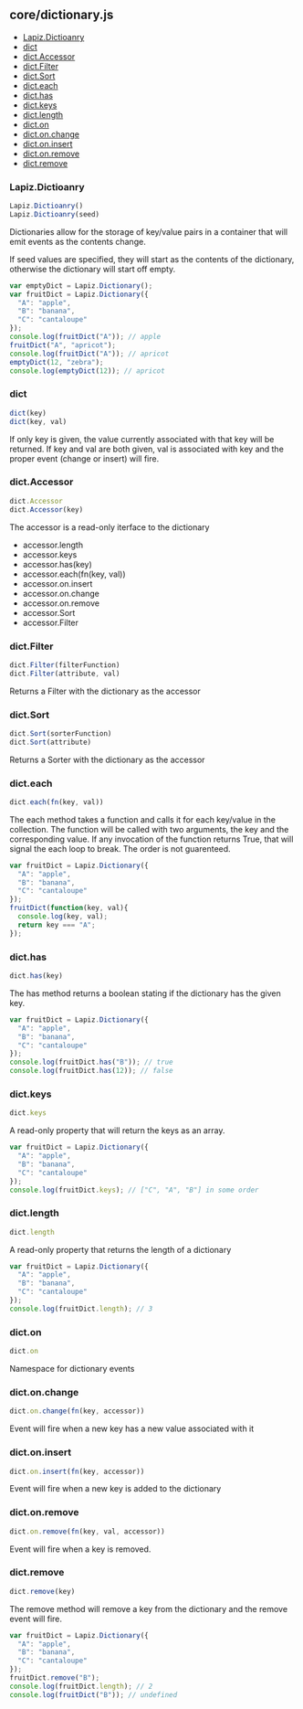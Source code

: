 ## core/dictionary.js

* [Lapiz.Dictioanry](#Lapiz.Dictioanry)
* [dict](#dict)
* [dict.Accessor](#dict.Accessor)
* [dict.Filter](#dict.Filter)
* [dict.Sort](#dict.Sort)
* [dict.each](#dict.each)
* [dict.has](#dict.has)
* [dict.keys](#dict.keys)
* [dict.length](#dict.length)
* [dict.on](#dict.on)
* [dict.on.change](#dict.on.change)
* [dict.on.insert](#dict.on.insert)
* [dict.on.remove](#dict.on.remove)
* [dict.remove](#dict.remove)

### <a name='Lapiz.Dictioanry'></a>Lapiz.Dictioanry
```javascript
Lapiz.Dictioanry()
Lapiz.Dictioanry(seed)
```
Dictionaries allow for the storage of key/value pairs in a container that
will emit events as the contents change.

If seed values are specified, they will start as the contents of the
dictionary, otherwise the dictionary will start off empty.
```javascript
var emptyDict = Lapiz.Dictionary();
var fruitDict = Lapiz.Dictionary({
  "A": "apple",
  "B": "banana",
  "C": "cantaloupe"
});
console.log(fruitDict("A")); // apple
fruitDict("A", "apricot");
console.log(fruitDict("A")); // apricot
emptyDict(12, "zebra");
console.log(emptyDict(12)); // apricot
```

### <a name='dict'></a>dict
```javascript
dict(key)
dict(key, val)
```
If only key is given, the value currently associated with that key will
be returned. If key and val are both given, val is associated with key
and the proper event (change or insert) will fire.

### <a name='dict.Accessor'></a>dict.Accessor
```javascript
dict.Accessor
dict.Accessor(key)
```
The accessor is a read-only iterface to the dictionary
* accessor.length
* accessor.keys
* accessor.has(key)
* accessor.each(fn(key, val))
* accessor.on.insert
* accessor.on.change
* accessor.on.remove
* accessor.Sort
* accessor.Filter

### <a name='dict.Filter'></a>dict.Filter
```javascript
dict.Filter(filterFunction)
dict.Filter(attribute, val)
```
Returns a Filter with the dictionary as the accessor

### <a name='dict.Sort'></a>dict.Sort
```javascript
dict.Sort(sorterFunction)
dict.Sort(attribute)
```
Returns a Sorter with the dictionary as the accessor

### <a name='dict.each'></a>dict.each
```javascript
dict.each(fn(key, val))
```
The each method takes a function and calls it for each key/value in the
collection. The function will be called with two arguments, the key and
the corresponding value. If any invocation of the function returns True,
that will signal the each loop to break. The order is not guarenteed.
```javascript
var fruitDict = Lapiz.Dictionary({
  "A": "apple",
  "B": "banana",
  "C": "cantaloupe"
});
fruitDict(function(key, val){
  console.log(key, val);
  return key === "A";
});
```

### <a name='dict.has'></a>dict.has
```javascript
dict.has(key)
```
The has method returns a boolean stating if the dictionary has the given
key.
```javascript
var fruitDict = Lapiz.Dictionary({
  "A": "apple",
  "B": "banana",
  "C": "cantaloupe"
});
console.log(fruitDict.has("B")); // true
console.log(fruitDict.has(12)); // false
```

### <a name='dict.keys'></a>dict.keys
```javascript
dict.keys
```
A read-only property that will return the keys as an array.
```javascript
var fruitDict = Lapiz.Dictionary({
  "A": "apple",
  "B": "banana",
  "C": "cantaloupe"
});
console.log(fruitDict.keys); // ["C", "A", "B"] in some order
```

### <a name='dict.length'></a>dict.length
```javascript
dict.length
```
A read-only property that returns the length of a dictionary
```javascript
var fruitDict = Lapiz.Dictionary({
  "A": "apple",
  "B": "banana",
  "C": "cantaloupe"
});
console.log(fruitDict.length); // 3
```

### <a name='dict.on'></a>dict.on
```javascript
dict.on
```
Namespace for dictionary events

### <a name='dict.on.change'></a>dict.on.change
```javascript
dict.on.change(fn(key, accessor))
```
Event will fire when a new key has a new value associated with it

### <a name='dict.on.insert'></a>dict.on.insert
```javascript
dict.on.insert(fn(key, accessor))
```
Event will fire when a new key is added to the dictionary

### <a name='dict.on.remove'></a>dict.on.remove
```javascript
dict.on.remove(fn(key, val, accessor))
```
Event will fire when a key is removed.

### <a name='dict.remove'></a>dict.remove
```javascript
dict.remove(key)
```
The remove method will remove a key from the dictionary and the remove
event will fire.
```javascript
var fruitDict = Lapiz.Dictionary({
  "A": "apple",
  "B": "banana",
  "C": "cantaloupe"
});
fruitDict.remove("B");
console.log(fruitDict.length); // 2
console.log(fruitDict("B")); // undefined
```

